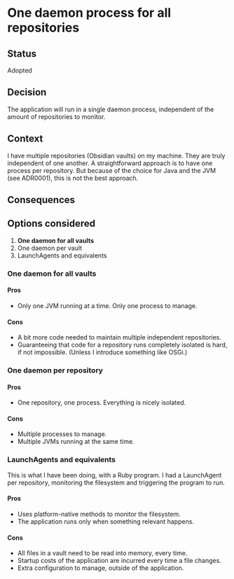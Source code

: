 # One daemon process for all repositories

## Status

Adopted

## Decision

The application will run in a single daemon process, independent of the amount of repositories to monitor.

## Context

I have multiple repositories (Obsidian vaults) on my machine. They are truly independent of one another. A straightforward approach is to have one process per repository. But because of the choice for Java and the JVM (see ADR0001), this is not the best approach.  

## Consequences

## Options considered

1. **One daemon for all vaults**
2. One daemon per vault
3. LaunchAgents and equivalents

### One daemon for all vaults

#### Pros

- Only one JVM running at a time. Only one process to manage.

#### Cons

- A bit more code needed to maintain multiple independent repositories.
- Guaranteeing that code for a repository runs completely isolated is hard, if not impossible. (Unless I introduce something like OSGi.)

### One daemon per repository 

#### Pros

- One repository, one process. Everything is nicely isolated.

#### Cons

- Multiple processes to manage.
- Multiple JVMs running at the same time.

### LaunchAgents and equivalents

This is what I have been doing, with a Ruby program. I had a LaunchAgent per repository, monitoring the filesystem and triggering the program to run.

#### Pros

- Uses platform-native methods to monitor the filesystem.
- The application runs only when something relevant happens.

#### Cons

- All files in a vault need to be read into memory, every time.
- Startup costs of the application are incurred every time a file changes. 
- Extra configuration to manage, outside of the application.
